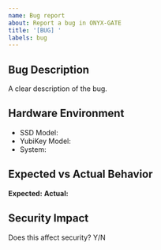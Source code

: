 ```yaml
---
name: Bug report
about: Report a bug in ONYX-GATE
title: '[BUG] '
labels: bug
---
```


## Bug Description
A clear description of the bug.

## Hardware Environment
- SSD Model: 
- YubiKey Model:
- System: 

## Expected vs Actual Behavior
**Expected:** 
**Actual:** 

## Security Impact
Does this affect security? Y/N
